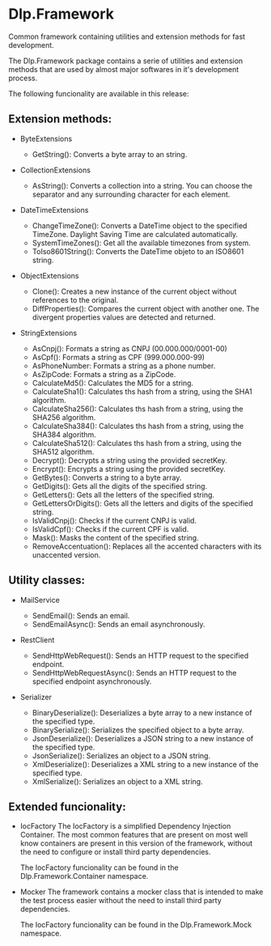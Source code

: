 # Dlp.Framework
Common framework containing utilities and extension methods for fast development.

The Dlp.Framework package contains a serie of utilities and extension methods that are used by almost major softwares in it's development process.

The following funcionality are available in this release:

## Extension methods:

  - ByteExtensions
    - GetString(): Converts a byte array to an string.
  
  - CollectionExtensions
    - AsString(): Converts a collection into a string. You can choose the separator and any surrounding character for each element.
  
  - DateTimeExtensions
    - ChangeTimeZone(): Converts a DateTime object to the specified TimeZone. Daylight Saving Time are calculated automatically.
    - SystemTimeZones(): Get all the available timezones from system.
    - ToIso8601String(): Converts the DateTime objeto to an ISO8601 string.
  
  - ObjectExtensions
    - Clone(): Creates a new instance of the current object without references to the original.
    - DiffProperties(): Compares the current object with another one. The divergent properties values are detected and returned.
  
  - StringExtensions
    - AsCnpj(): Formats a string as CNPJ (00.000.000/0001-00)
    - AsCpf(): Formats a string as CPF (999.000.000-99)
    - AsPhoneNumber: Formats a string as a phone number.
    - AsZipCode: Formats a string as a ZipCode.
    - CalculateMd5(): Calculates the MD5 for a string.
    - CalculateSha1(): Calculates ths hash from a string, using the SHA1 algorithm.
    - CalculateSha256(): Calculates ths hash from a string, using the SHA256 algorithm.
    - CalculateSha384(): Calculates ths hash from a string, using the SHA384 algorithm.
    - CalculateSha512(): Calculates ths hash from a string, using the SHA512 algorithm.
    - Decrypt(): Decrypts a string using the provided secretKey.
    - Encrypt(): Encrypts a string using the provided secretKey.
    - GetBytes(): Converts a string to a byte array.
    - GetDigits(): Gets all the digits of the specified string.
    - GetLetters(): Gets all the letters of the specified string.
    - GetLettersOrDigits(): Gets all the letters and digits of the specified string.
    - IsValidCnpj(): Checks if the current CNPJ is valid.
    - IsValidCpf(): Checks if the current CPF is valid.
    - Mask(): Masks the content of the specified string.
    - RemoveAccentuation(): Replaces all the accented characters with its unaccented version.

## Utility classes:

  - MailService
    - SendEmail(): Sends an email.
    - SendEmailAsync(): Sends an email asynchronously.

  - RestClient
    - SendHttpWebRequest(): Sends an HTTP request to the specified endpoint.
    - SendHttpWebRequestAsync(): Sends an HTTP request to the specified endpoint asynchronously.

  - Serializer
    - BinaryDeserialize(): Deserializes a byte array to a new instance of the specified type.
    - BinarySerialize(): Serializes the specified object to a byte array.
    - JsonDeserialize(): Deserializes a JSON string to a new instance of the specified type.
    - JsonSerialize(): Serializes an object to a JSON string.
    - XmlDeserialize(): Deserializes a XML string to a new instance of the specified type.
    - XmlSerialize(): Serializes an object to a XML string.

## Extended funcionality:

  - IocFactory
    The IocFactory is a simplified Dependency Injection Container. The most common features that are present on most well know containers are present in this version of the framework, without the need to configure or install third party dependencies.
    
    The IocFactory funcionality can be found in the Dlp.Framework.Container namespace.
    
  - Mocker
    The framework contains a mocker class that is intended to make the test process easier without the need to install third party dependencies.
    
    The IocFactory funcionality can be found in the Dlp.Framework.Mock namespace.
